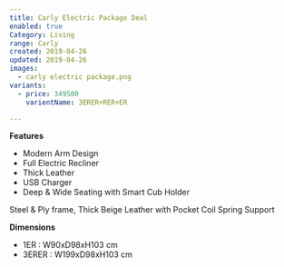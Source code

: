 ```yaml
---
title: Carly Electric Package Deal
enabled: true
Category: Living
range: Carly
created: 2019-04-26
updated: 2019-04-26
images:
  - carly electric package.png
variants:
  - price: 349500
    varientName: 3ERER+RER+ER  

---
```



**Features**
* Modern Arm Design
* Full Electric Recliner
* Thick Leather
* USB Charger
* Deep & Wide Seating with Smart Cub Holder

Steel & Ply frame, Thick Beige Leather with Pocket Coil Spring Support

**Dimensions**
* 1ER : W90xD98xH103 cm
* 3ERER : W199xD98xH103 cm
